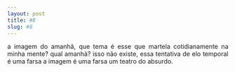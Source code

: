 ```yaml
---
layout: post
title: #8
slug: #8
---
```


<p class="description" style="text-align: justify;">
a imagem do amanhã, que tema é esse  que martela cotidianamente na minha mente? qual amanhã? isso não existe, essa tentativa de elo temporal é uma farsa a imagem é uma farsa um teatro do absurdo.
